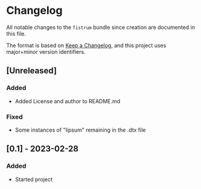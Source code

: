 # Changelog
All notable changes to the `fistrum` bundle since creation are
documented in this file.

The format is based on [Keep a Changelog](https://keepachangelog.com/en/1.0.0/),
and this project uses major+minor version identifiers.

## [Unreleased]

### Added

- Added License and author to README.md

### Fixed

- Some instances of "lipsum" remaining in the .dtx file

## [0.1] - 2023-02-28

### Added
- Started project
